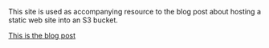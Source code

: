 This site is used as accompanying resource to the blog post about hosting a static web site into an S3 bucket.

[This is the blog post]()

